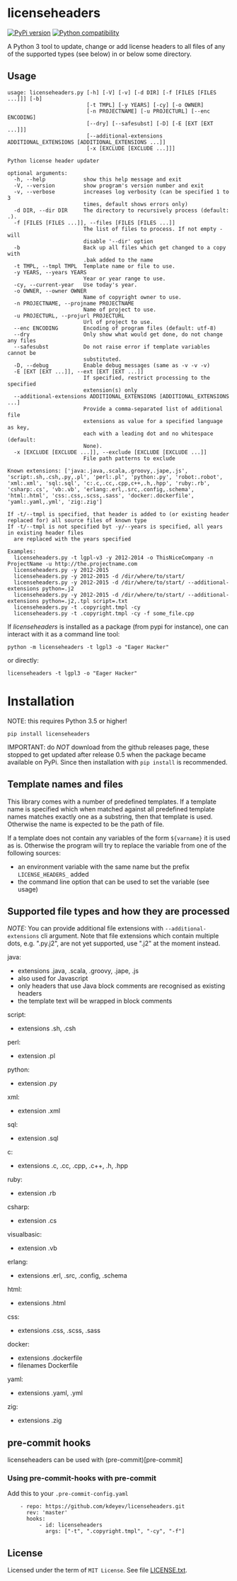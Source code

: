 # licenseheaders

[![PyPi version](https://img.shields.io/pypi/v/licenseheaders.svg)](https://pypi.python.org/pypi/licenseheaders/)
[![Python compatibility](https://img.shields.io/pypi/pyversions/licenseheaders.svg)](https://pypi.python.org/pypi/licenseheaders/)

A Python 3 tool to update, change or add license headers to all files of any of 
the supported types (see below) in or below some directory.

## Usage

```
usage: licenseheaders.py [-h] [-V] [-v] [-d DIR] [-f [FILES [FILES ...]]] [-b]
                         [-t TMPL] [-y YEARS] [-cy] [-o OWNER]
                         [-n PROJECTNAME] [-u PROJECTURL] [--enc ENCODING]
                         [--dry] [--safesubst] [-D] [-E [EXT [EXT ...]]]
                         [--additional-extensions ADDITIONAL_EXTENSIONS [ADDITIONAL_EXTENSIONS ...]]
                         [-x [EXCLUDE [EXCLUDE ...]]]

Python license header updater

optional arguments:
  -h, --help            show this help message and exit
  -V, --version         show program's version number and exit
  -v, --verbose         increases log verbosity (can be specified 1 to 3
                        times, default shows errors only)
  -d DIR, --dir DIR     The directory to recursively process (default: .).
  -f [FILES [FILES ...]], --files [FILES [FILES ...]]
                        The list of files to process. If not empty - will
                        disable '--dir' option
  -b                    Back up all files which get changed to a copy with
                        .bak added to the name
  -t TMPL, --tmpl TMPL  Template name or file to use.
  -y YEARS, --years YEARS
                        Year or year range to use.
  -cy, --current-year   Use today's year.
  -o OWNER, --owner OWNER
                        Name of copyright owner to use.
  -n PROJECTNAME, --projname PROJECTNAME
                        Name of project to use.
  -u PROJECTURL, --projurl PROJECTURL
                        Url of project to use.
  --enc ENCODING        Encoding of program files (default: utf-8)
  --dry                 Only show what would get done, do not change any files
  --safesubst           Do not raise error if template variables cannot be
                        substituted.
  -D, --debug           Enable debug messages (same as -v -v -v)
  -E [EXT [EXT ...]], --ext [EXT [EXT ...]]
                        If specified, restrict processing to the specified
                        extension(s) only
  --additional-extensions ADDITIONAL_EXTENSIONS [ADDITIONAL_EXTENSIONS ...]
                        Provide a comma-separated list of additional file
                        extensions as value for a specified language as key,
                        each with a leading dot and no whitespace (default:
                        None).
  -x [EXCLUDE [EXCLUDE ...]], --exclude [EXCLUDE [EXCLUDE ...]]
                        File path patterns to exclude

Known extensions: ['java:.java,.scala,.groovy,.jape,.js', 'script:.sh,.csh,.py,.pl', 'perl:.pl', 'python:.py', 'robot:.robot', 'xml:.xml', 'sql:.sql', 'c:.c,.cc,.cpp,c++,.h,.hpp', 'ruby:.rb', 'csharp:.cs', 'vb:.vb', 'erlang:.erl,.src,.config,.schema', 'html:.html', 'css:.css,.scss,.sass', 'docker:.dockerfile', 'yaml:.yaml,.yml', 'zig:.zig']

If -t/--tmpl is specified, that header is added to (or existing header replaced for) all source files of known type
If -t/--tmpl is not specified byt -y/--years is specified, all years in existing header files
  are replaced with the years specified

Examples:
  licenseheaders.py -t lgpl-v3 -y 2012-2014 -o ThisNiceCompany -n ProjectName -u http://the.projectname.com
  licenseheaders.py -y 2012-2015
  licenseheaders.py -y 2012-2015 -d /dir/where/to/start/
  licenseheaders.py -y 2012-2015 -d /dir/where/to/start/ --additional-extensions python=.j2
  licenseheaders.py -y 2012-2015 -d /dir/where/to/start/ --additional-extensions python=.j2,.tpl script=.txt
  licenseheaders.py -t .copyright.tmpl -cy
  licenseheaders.py -t .copyright.tmpl -cy -f some_file.cpp
```

If *licenseheaders* is installed as a package (from pypi for instance), one can interact with it as a command line tool:

```
python -m licenseheaders -t lgpl3 -o "Eager Hacker"
```

or directly:

```
licenseheaders -t lgpl3 -o "Eager Hacker"
```


# Installation

NOTE: this requires Python 3.5 or higher!

```
pip install licenseheaders
```

IMPORTANT: do *NOT* download from the github releases page, these stopped to get updated after release 0.5
when the package became available on PyPi. Since then installation with `pip install` is recommended.


## Template names and files

This library comes with a number of predefined templates. If a template name is specified
which when matched against all predefined template names matches exactly one as a substring,
then that template is used. Otherwise the name is expected to be the path of file.

If a template does not contain any variables of the form `${varname}` it is used as is.
Otherwise the program will try to replace the variable from one of the following 
sources:

- an environment variable with the same name but the prefix `LICENSE_HEADERS_` added
- the command line option that can be used to set the variable (see usage)


## Supported file types and how they are processed

*NOTE:* You can provide additional file extensions with `--additional-extensions` cli argument.
Note that file extensions which contain multiple dots, e.g. ".py.j2", are not yet supported,
use ".j2" at the moment instead.

java:
- extensions .java, .scala, .groovy, .jape, .js
- also used for Javascript
- only headers that use Java block comments are recognised as existing headers
- the template text will be wrapped in block comments

script:
- extensions .sh, .csh

perl:
- extension .pl

python:
- extension .py

xml:
- extension .xml

sql:
- extension .sql

c:
- extensions .c, .cc, .cpp, .c++, .h, .hpp

ruby:
- extension .rb

csharp:
- extension .cs

visualbasic:
- extension .vb

erlang:
- extensions .erl, .src, .config, .schema

html:
- extensions .html

css:
- extensions .css, .scss, .sass

docker:
- extensions .dockerfile
- filenames Dockerfile

yaml:
- extensions .yaml, .yml

zig:
- extensions .zig

## pre-commit hooks

licenseheaders can be used with (pre-commit)[pre-commit]

### Using pre-commit-hooks with pre-commit

Add this to your `.pre-commit-config.yaml`

```
    - repo: https://github.com/kdeyev/licenseheaders.git
      rev: 'master'
      hooks:
          - id: licenseheaders
            args: ["-t", ".copyright.tmpl", "-cy", "-f"]
```

## License

Licensed under the term of `MIT License`. See file [LICENSE.txt](LICENSE.txt).


